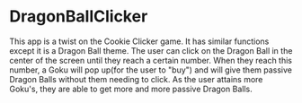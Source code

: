 # DragonBallClicker
This app is a twist on the Cookie Clicker game. It has similar functions except it is a Dragon Ball theme. The user can click on the Dragon Ball in the center of the screen until they reach a certain number. When they reach this number, a Goku will pop up(for the user to "buy") and will give them passive Dragon Balls without them needing to click. As the user attains more Goku's, they are able to get more and more passive Dragon Balls.
